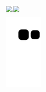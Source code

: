

<a href="https://github.com/icsalgado">
<img align="center" height="180px" src="https://github-readme-stats.vercel.app/api/top-langs/?username=icsalgado&layout=compact&langs_count=16&theme=dark"/>
<img align="center" height="180px" src="https://github-readme-stats.vercel.app/api?username=icsalgado&show_icons=true&theme=transparent&include_all_commits=false&count_private=true&hide=issues&hide=stars"/>
  
  
 
![Snake animation](https://github.com/icsalgado/icsalgado/blob/output/github-contribution-grid-snake.svg)
